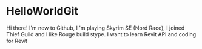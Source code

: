 # HelloWorldGit
Hi there!
I'm new to Github, I 'm playing Skyrim SE (Nord Race), I joined Thief Guild and I like Rouge build stype.
I want to learn Revit API and coding for Revit
